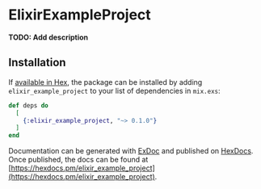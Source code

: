 # ElixirExampleProject

**TODO: Add description**

## Installation

If [available in Hex](https://hex.pm/docs/publish), the package can be installed
by adding `elixir_example_project` to your list of dependencies in `mix.exs`:

```elixir
def deps do
  [
    {:elixir_example_project, "~> 0.1.0"}
  ]
end
```

Documentation can be generated with [ExDoc](https://github.com/elixir-lang/ex_doc)
and published on [HexDocs](https://hexdocs.pm). Once published, the docs can
be found at [https://hexdocs.pm/elixir_example_project](https://hexdocs.pm/elixir_example_project).

